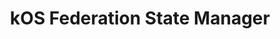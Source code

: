 ---
title: "kOS Federation State Manager"
description: |
  Specification for the Federation State Manager module within the kOS Global Orchestrator Layer. This module maintains a synchronized, authoritative snapshot of the entire kOS federation’s operational state.

module_identity:
  name: "Federation State Manager"
  belongs_to: "kOS Global Orchestrator"

functions:
  - Track membership status of all nodes
  - Manage federation-wide configuration and policy states
  - Maintain cluster topology and connectivity maps
  - Version control for global config changes
  - Support federated quorum decision processes

state_sync_strategies:
  - Event-driven state diffs
  - Periodic full state syncs
  - Multi-node consensus checkpointing

api_endpoints:
  - /get_federation_state
  - /update_federation_state
  - /sync_federation_config
  - /get_federation_topology

future_extensions:
  - AI-driven federation state drift detection
  - Auto-reconciliation of state conflicts
  - Support for multi-federation peering

security:
  - State update authorization controls
  - Federation-wide state change audit logs
  - Config version rollback protections

...